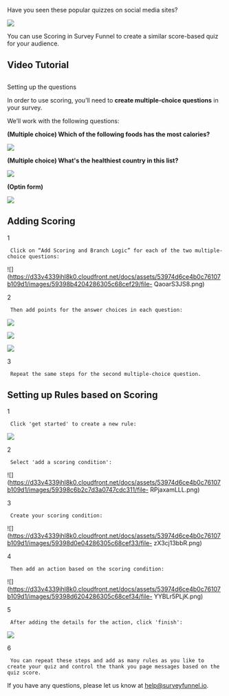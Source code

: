 Have you seen these popular quizzes on social media sites?  

![](https://surveyfunnel.io/assets/img/guide/5-1.jpg)

You can use Scoring in Survey Funnel to create a similar score-based quiz for
your audience.

## Video Tutorial

##  
Setting up the questions

In order to use scoring, you’ll need to **create multiple-choice questions**
in your survey.

We’ll work with the following questions:

**(Multiple choice) Which of the following foods has the most calories?**

![](https://surveyfunnel.io/assets/img/guide/5-2.jpg)

**(Multiple choice) What's the healthiest country in this list?**

![](https://surveyfunnel.io/assets/img/guide/5-3.jpg)

**(Optin form)**

![](https://surveyfunnel.io/assets/img/guide/5-4.jpg)

## Adding Scoring

1

     Click on “Add Scoring and Branch Logic” for each of the two multiple-choice questions: 

![](https://d33v4339jhl8k0.cloudfront.net/docs/assets/53974d6ce4b0c76107b109d1/images/59398b4204286305c68cef29/file-
QaoarS3JS8.png)

2

     Then add points for the answer choices in each question: 

![](https://d33v4339jhl8k0.cloudfront.net/docs/assets/53974d6ce4b0c76107b109d1/images/59398b7c04286305c68cef2c/file-9d0ZVpz0kt.png)

![](https://d33v4339jhl8k0.cloudfront.net/docs/assets/53974d6ce4b0c76107b109d1/images/59398ba004286305c68cef2d/file-22yRwh78j7.png)

![](https://d33v4339jhl8k0.cloudfront.net/docs/assets/53974d6ce4b0c76107b109d1/images/59398bcb2c7d3a0747cdc30e/file-0QUfKVyHM6.png)

3

     Repeat the same steps for the second multiple-choice question. 

##  Setting up Rules based on Scoring

1

     Click 'get started' to create a new rule: 

![](https://d33v4339jhl8k0.cloudfront.net/docs/assets/53974d6ce4b0c76107b109d1/images/59398c322c7d3a0747cdc30f/file-735CSETkPn.png)

2

     Select 'add a scoring condition': 

![](https://d33v4339jhl8k0.cloudfront.net/docs/assets/53974d6ce4b0c76107b109d1/images/59398c6b2c7d3a0747cdc311/file-
RPjaxamLLL.png)

3

     Create your scoring condition: 

![](https://d33v4339jhl8k0.cloudfront.net/docs/assets/53974d6ce4b0c76107b109d1/images/59398d0e04286305c68cef33/file-
zX3cj13bbR.png)

4

     Then add an action based on the scoring condition: 

![](https://d33v4339jhl8k0.cloudfront.net/docs/assets/53974d6ce4b0c76107b109d1/images/59398d6204286305c68cef34/file-
YYBLr5PLjK.png)

5

     After adding the details for the action, click 'finish': 

![](https://d33v4339jhl8k0.cloudfront.net/docs/assets/53974d6ce4b0c76107b109d1/images/59398dad04286305c68cef35/file-5PhkvzBR5T.png)

6

     You can repeat these steps and add as many rules as you like to create your quiz and control the thank you page messages based on the quiz score.

If you have any questions, please let us know at
[help@surveyfunnel.io](mailto:mailto:help@surveyfunnel.io).

